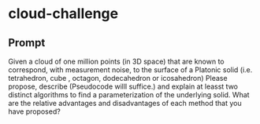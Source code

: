 # cloud-challenge

## Prompt
Given a cloud of one million points (in 3D space) that are known to correspond, with measurement noise, to the surface of a Platonic solid (i.e. tetrahedron, cube , octagon, dodecahedron or icosahedron) Please propose, describe (Pseudocode willl suffice.) and explain at leasst two distinct algorithms to find a parameterization of the underlying solid. What are the relative advantages and disadvantages of each method that you have proposed?
